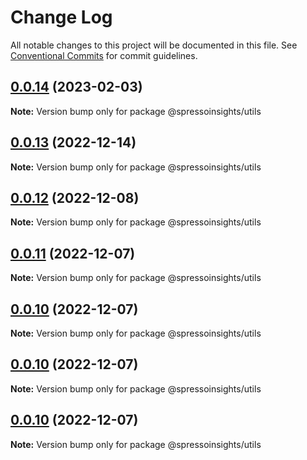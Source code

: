 # Change Log

All notable changes to this project will be documented in this file.
See [Conventional Commits](https://conventionalcommits.org) for commit guidelines.

## [0.0.14](/compare/v0.0.13...v0.0.14) (2023-02-03)

**Note:** Version bump only for package @spressoinsights/utils

## [0.0.13](/compare/v0.0.12...v0.0.13) (2022-12-14)

**Note:** Version bump only for package @spressoinsights/utils

## [0.0.12](/compare/v0.0.11...v0.0.12) (2022-12-08)

**Note:** Version bump only for package @spressoinsights/utils

## [0.0.11](/compare/v0.0.10...v0.0.11) (2022-12-07)

**Note:** Version bump only for package @spressoinsights/utils

## [0.0.10](/compare/v0.0.9...v0.0.10) (2022-12-07)

**Note:** Version bump only for package @spressoinsights/utils

## [0.0.10](/compare/v0.0.9...v0.0.10) (2022-12-07)

**Note:** Version bump only for package @spressoinsights/utils

## [0.0.10](/compare/v0.0.9...v0.0.10) (2022-12-07)

**Note:** Version bump only for package @spressoinsights/utils
